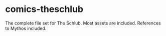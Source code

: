 # comics-theschlub
The complete file set for The Schlub. Most assets are included. References to Mythos included.
